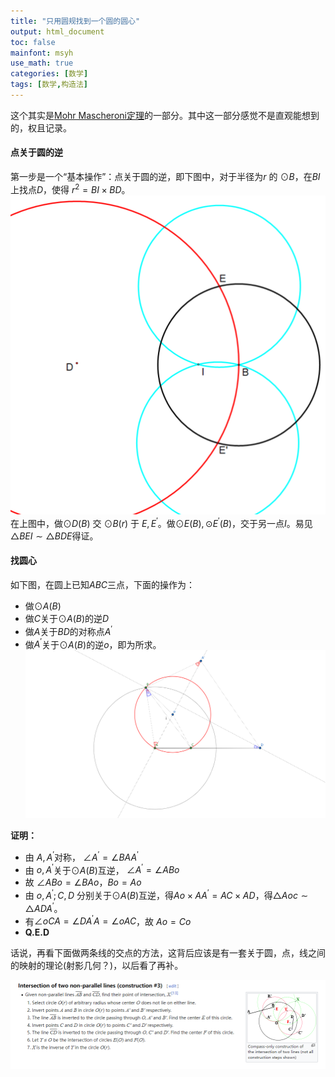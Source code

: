 ```yaml
---
title: "只用圆规找到一个圆的圆心"
output: html_document
toc: false
mainfont: msyh
use_math: true
categories: [数学]
tags: [数学,构造法]
---
```

<meta http-equiv='Content-Type' content='text/html; charset=utf-8' />

这个其实是[Mohr Mascheroni定理](https://en.wikipedia.org/wiki/Mohr%E2%80%93Mascheroni_theorem)的一部分。其中这一部分感觉不是直观能想到的，权且记录。

#### 点关于圆的逆

第一步是一个“基本操作”：点关于圆的逆，即下图中，对于半径为$r$ 的 $\odot B$，在$BI$上找点$D$，使得 $r^2 = BI\times BD$。
![点关于圆的逆](./img/1689209965.png)
在上图中，做$\odot D(B)$ 交 $\odot B(r)$ 于 $E, E^{\prime}$。做$\odot E(B), \odot E^{\prime}(B)$，交于另一点$I$。易见$\bigtriangleup BEI \sim \bigtriangleup BDE$得证。

#### 找圆心
如下图，在圆上已知$ABC$三点，下面的操作为：
* 做$\odot A(B)$
* 做$C$关于$\odot A(B)$的逆$D$
* 做$A$关于$BD$的对称点$A^{\prime}$
* 做$A^{\prime}$关于$\odot A(B)$的逆$o$，即为所求。
![找圆心](./img/1689151477.png)

**证明：**
* 由 $A, A^{\prime}$对称， $\angle A^{\prime} = \angle BAA^{\prime}$
* 由 $o, A^{\prime}$关于$\odot A(B)$互逆， $\angle A^{\prime} = \angle ABo$
* 故 $\angle ABo = \angle BAo$，$Bo = Ao$
* 由 $o, A^{\prime}; C,D$ 分别关于$\odot A(B)$互逆，得$Ao \times AA^{\prime} = AC \times AD$，得$\bigtriangleup Aoc \sim \bigtriangleup ADA^{\prime}$。
* 有$\angle oCA = \angle DA^{\prime}A = \angle oAC$，故 $Ao = Co$
* **Q.E.D**


话说，再看下面做两条线的交点的方法，这背后应该是有一套关于圆，点，线之间的映射的理论(射影几何？)，以后看了再补。

![](./img/1689216086.png)
